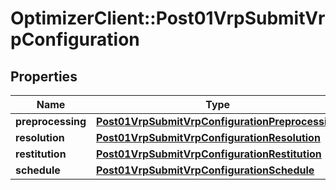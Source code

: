 # OptimizerClient::Post01VrpSubmitVrpConfiguration

## Properties
Name | Type | Description | Notes
------------ | ------------- | ------------- | -------------
**preprocessing** | [**Post01VrpSubmitVrpConfigurationPreprocessing**](Post01VrpSubmitVrpConfigurationPreprocessing.md) |  | [optional] 
**resolution** | [**Post01VrpSubmitVrpConfigurationResolution**](Post01VrpSubmitVrpConfigurationResolution.md) |  | [optional] 
**restitution** | [**Post01VrpSubmitVrpConfigurationRestitution**](Post01VrpSubmitVrpConfigurationRestitution.md) |  | [optional] 
**schedule** | [**Post01VrpSubmitVrpConfigurationSchedule**](Post01VrpSubmitVrpConfigurationSchedule.md) |  | [optional] 


